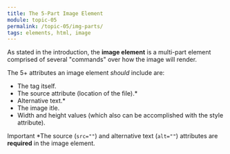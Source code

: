 ```yaml
---
title: The 5-Part Image Element
module: topic-05
permalink: /topic-05/img-parts/
tags: elements, html, image
---
```


<div class="divider-heading"></div>

As stated in the introduction, the **image element** is a multi-part element comprised of several "commands" over how the image will render.

The 5+ attributes an image element <i>should</i> include are:

- The tag itself.
- The source attribute (location of the file).*
- Alternative text.*
- The image itle.
- Width and height values (which also can be accomplished with the style attribute).

<span class="label label-danger">Important</span> *The source (`src=""`) and alternative text (`alt=""`) attributes are <b>required</b> in the image element.
